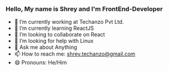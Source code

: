 ### Hello, My name is Shrey and I'm FrontEnd-Developer



- 🔭 I’m currently working at Techanzo Pvt Ltd.
- 🌱 I’m currently learning ReactJS
- 👯 I’m looking to collaborate on React
- 🤔 I’m looking for help with Linux
- 💬 Ask me about Anything
- 📫 How to reach me: shrey.techanzo@gmail.com
- 😄 Pronouns: He/Him
 <!-- - ⚡ Fun fact: ... -->
